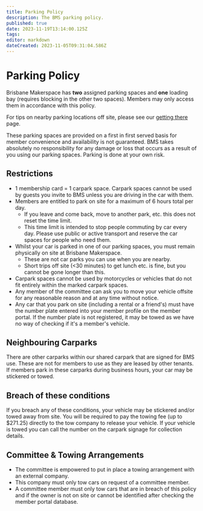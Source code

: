 ```yaml
---
title: Parking Policy
description: The BMS parking policy.
published: true
date: 2023-11-19T13:14:00.125Z
tags: 
editor: markdown
dateCreated: 2023-11-05T09:31:04.586Z
---
```


# Parking Policy
Brisbane Makerspace has **two** assigned parking spaces and **one** loading bay (requires blocking in the other two spaces). Members may only access them in accordance with this policy.

For tips on nearby parking locations off site, please see our [getting there](/getting-there) page.

These parking spaces are provided on a first in first served basis for member convenience and availability is not guaranteed. BMS takes absolutely no responsibility for any damage or loss that occurs as a result of you using our parking spaces. Parking is done at your own risk.

## Restrictions
* 1 membership card = 1 carpark space. Carpark spaces cannot be used by guests you invite to BMS unless you are driving in the car with them.
* Members are entitled to park on site for a maximum of 6 hours total per day.
  * If you leave and come back, move to another park, etc. this does not reset the time limit.
  * This time limit is intended to stop people commuting by car every day. Please use public or active transport and reserve the car spaces for people who need them.
* Whilst your car is parked in one of our parking spaces, you must remain physically on site at Brisbane Makerspace.
  * These are not car parks you can use when you are nearby.
  * Short trips off site (<30 minutes) to get lunch etc. is fine, but you cannot be gone longer than this.
* Carpark spaces cannot be used by motorcycles or vehicles that do not fit entirely within the marked carpark spaces.
* Any member of the committee can ask you to move your vehicle offsite for any reasonable reason and at any time without notice.
* Any car that you park on site (including a rental or a friend's) must have the number plate entered into your member profile on the member portal. If the number plate is not registered, it may be towed as we have no way of checking if it's a member's vehicle.

## Neighbouring Carparks
There are other carparks within our shared carpark that are signed for BMS use. These are not for members to use as they are leased by other tenants. If members park in these carparks during business hours, your car may be stickered or towed.

## Breach of these conditions
If you breach any of these conditions, your vehicle may be stickered and/or towed away from site. You will be required to pay the towing fee (up to $271.25) directly to the tow company to release your vehicle. If your vehicle is towed you can call the number on the carpark signage for collection details.

## Committee & Towing Arrangements
* The committee is empowered to put in place a towing arrangement with an external company.
* This company must only tow cars on request of a committee member.
* A committee member must only tow cars that are in breach of this policy and if the owner is not on site or cannot be identified after checking the member portal database.